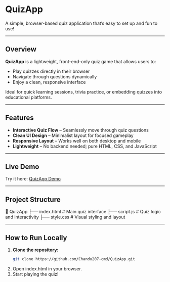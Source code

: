 #  QuizApp

A simple, browser-based quiz application that’s easy to set up and fun to use!

---

##  Overview

**QuizApp** is a lightweight, front-end-only quiz game that allows users to:
-  Play quizzes directly in their browser
-  Navigate through questions dynamically
-  Enjoy a clean, responsive interface

Ideal for quick learning sessions, trivia practice, or embedding quizzes into educational platforms.

---

##  Features

-  **Interactive Quiz Flow** – Seamlessly move through quiz questions
-  **Clean UI Design** – Minimalist layout for focused gameplay
-  **Responsive Layout** – Works well on both desktop and mobile
-  **Lightweight** – No backend needed; pure HTML, CSS, and JavaScript

---

##  Live Demo

Try it here: [QuizApp Demo](https://chandu207-cmd.github.io/QuizApp/)

---

##  Project Structure

📁 QuizApp
├── index.html # Main quiz interface
├── script.js # Quiz logic and interactivity
├── style.css # Visual styling and layout


---

##  How to Run Locally

1. **Clone the repository:**
   ```bash
   git clone https://github.com/Chandu207-cmd/QuizApp.git
2. Open index.html in your browser.
3. Start playing the quiz!


